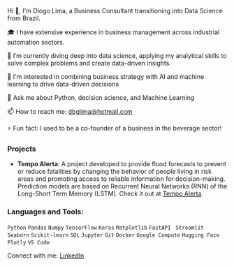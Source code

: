 
Hi 👋, I'm Diogo Lima, a Business Consultant transitioning into Data Science from Brazil.

🎓 I have extensive experience in business management across industrial automation sectors.

🌱 I’m currently diving deep into data science, applying my analytical skills to solve complex problems and create data-driven insights. 

👀 I'm interested in combining business strategy with AI and machine learning to drive data-driven decisions

💬 Ask me about Python, decision science, and Machine Learning

📫 How to reach me: dbglima@hotmail.com

⚡ Fun fact: I used to be a co-founder of a business in the beverage sector!

### Projects

- **Tempo Alerta**: A project developed to provide flood forecasts to prevent or reduce fatalities by changing the behavior of people living in risk areas and promoting access to reliable information for decision-making. Prediction models are based on Recurrent Neural Networks (RNN) of the Long-Short Term Memory (LSTM). Check it out at [Tempo Alerta](https://tempoalerta.com).

### Languages and Tools:  
`Python` `Pandas` `Numpy` `TensorFlow` `Keras` `Matplotlib` `FastAPI` ` Streamlit` `Seaborn` `Scikit-learn` `SQL`  `Jupyter` `Git` `Docker` `Google Compute` `Hugging Face` `Plotly` `VS Code`

Connect with me:
[LinkedIn](https://www.linkedin.com/in/diogobernardeslima/)

<!---
othello89/othello89 is a ✨ special ✨ repository because its `README.md` (this file) appears on your GitHub profile.
You can click the Preview link to take a look at your changes.
--->
